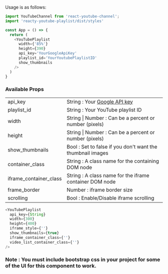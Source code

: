 Usage is as follows:

```javascript
import YouTubeChannel from 'react-youtube-channel';
import 'reacty-youtube-playlist/dist/styles'

const App = () => {
  return (
    <YouTubePlaylist
      width={'85%'}
      height={390}
      api_key='YourGoogleApiKey'
      playlist_id='YourYoutubePlaylistID'
      show_thumbnails
    />
  )
}

```

### Available Props

|           |                                   |
|-----------|-----------------------------------|
|api_key    | String : Your [Google API key](https://developers.google.com/maps/documentation/javascript/get-api-key)|
|playlist_id| String : Your YouTube playlist ID |
|width | String \| Number : Can be a percent or number (pixels) |
|height |  String \| Number : Can be a percent or number (pixels) |
|show_thumbnails | Bool : Set to false if you don't want the thumbnail images |
|container_class | String : A class name for the containing DOM node|
|iframe_container_class| String : A class name for the iframe container DOM node
|frame_border| Number : iframe border size|
|scrolling | Bool : Enable/Disable iframe scrolling|



```javascript
<YouTubePlaylist
  api_key={String}
  width={300}
  height={400}
  iframe_style={''}
  show_thumbnails={true}
  iframe_container_class={''}
  video_list_container_class={''}
/>
```

### Note : You must include bootstrap css in your project for some of the UI for this component to work.
